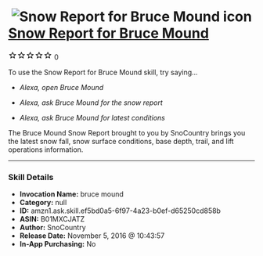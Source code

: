 # &nbsp;<img src="skill_icon" alt="Snow Report for Bruce Mound icon" width="36"> [Snow Report for Bruce Mound](http://alexa.amazon.com/#skills/amzn1.ask.skill.ef5bd0a5-6f97-4a23-b0ef-d65250cd858b)
![0 stars](../../images/ic_star_border_black_18dp_1x.png)![0 stars](../../images/ic_star_border_black_18dp_1x.png)![0 stars](../../images/ic_star_border_black_18dp_1x.png)![0 stars](../../images/ic_star_border_black_18dp_1x.png)![0 stars](../../images/ic_star_border_black_18dp_1x.png) 0

To use the Snow Report for Bruce Mound skill, try saying...

* *Alexa, open Bruce Mound*

* *Alexa, ask Bruce Mound for the snow report*

* *Alexa, ask Bruce Mound for latest conditions*

The Bruce Mound Snow Report brought to you by SnoCountry brings you the latest snow fall, snow surface conditions,  base depth, trail, and lift operations information.

***

### Skill Details

* **Invocation Name:** bruce mound
* **Category:** null
* **ID:** amzn1.ask.skill.ef5bd0a5-6f97-4a23-b0ef-d65250cd858b
* **ASIN:** B01MXCJATZ
* **Author:** SnoCountry
* **Release Date:** November 5, 2016 @ 10:43:57
* **In-App Purchasing:** No
